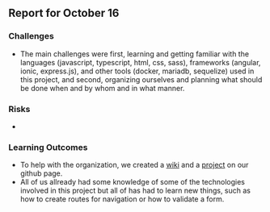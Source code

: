 
## Report for October 16

### Challenges

- The main challenges were first, learning and getting familiar with the languages (javascript, typescript, html, css, sass),  frameworks (angular, ionic, express.js), and other tools (docker, mariadb, sequelize) used in this project, and second, organizing ourselves and planning what should be done when and by whom and in what manner.

### Risks

- 

### Learning Outcomes

- To help with the organization, we created a [wiki](https://github.com/scg-unibe-ch/ese2019-team10/wiki) and a [project](https://github.com/scg-unibe-ch/ese2019-team10/projects) on our github page. 
- All of us allready had some knowledge of some of the technologies involved in this project but all of has had to learn new things, such as how to create routes for navigation or how to validate a form.
